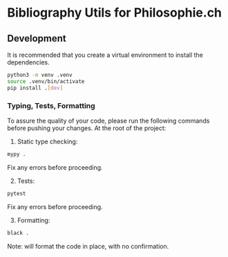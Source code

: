 # Bibliography Utils for Philosophie.ch

## Development

It is recommended that you create a virtual environment to install the dependencies.

```bash
python3 -m venv .venv
source .venv/bin/activate
pip install .[dev]
```

### Typing, Tests, Formatting

To assure the quality of your code, please run the following commands before pushing your changes.
At the root of the project:

1. Static type checking:

```bash
mypy .
```
Fix any errors before proceeding.

2. Tests:

```bash
pytest
```
Fix any errors before proceeding.

3. Formatting:

```bash
black .
```
Note: will format the code in place, with no confirmation.
